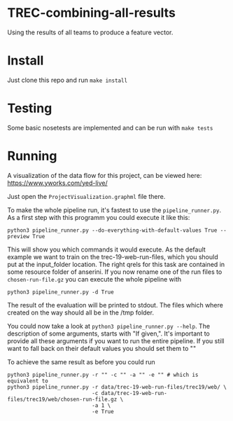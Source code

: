 # TREC-combining-all-results

Using the results of all teams to produce a feature vector.

# Install

Just clone this repo and run `make install`

# Testing

Some basic nosetests are implemented and can be run with `make tests`

# Running

A visualization of the data flow for this project, can be viewed here: https://www.yworks.com/yed-live/

Just open the `ProjectVisualization.graphml` file there.

To make the whole pipeline run, it's fastest to use the `pipeline_runner.py`. 
As a first step with this programm you could execute it like this:
```
python3 pipeline_runner.py --do-everything-with-default-values True --preview True
```
This will show you which commands it would execute.
As the default example we want to train on the trec-19-web-run-files, which you should put at the input_folder
location.
The right qrels for this task are contained in some resource folder of anserini.
If you now rename one of the run files to `chosen-run-file.gz` you can execute the whole pipeline with
```
python3 pipeline_runner.py -d True
```
The result of the evaluation will be printed to stdout.
The files which where created on the way should all be in the /tmp folder.

You could now take a look at `python3 pipeline_runner.py --help`. 
The description of some arguments, starts with "If given,".
It's important to provide all these arguments if you want to run the entire pipeline.
If you still want to fall back on their default values you should set them to ""

To achieve the same result as before you could run
```
python3 pipeline_runner.py -r "" -c "" -a "" -e "" # which is equivalent to
python3 pipeline_runner.py -r data/trec-19-web-run-files/trec19/web/ \
                           -c data/trec-19-web-run-files/trec19/web/chosen-run-file.gz \
                           -a 1 \
                           -e True
```
